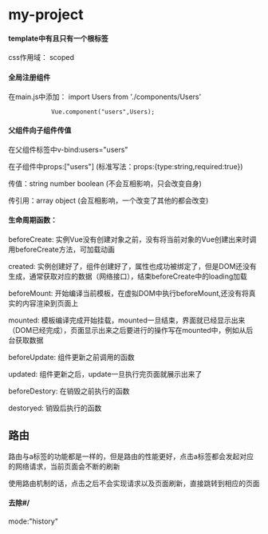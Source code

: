 # my-project

#### template中有且只有一个根标签
css作用域： scoped

#### 全局注册组件 
在main.js中添加： 
                import Users from './components/Users' 

                Vue.component("users",Users); 

#### 父组件向子组件传值
在父组件标签中v-bind:users="users"

在子组件中props:["users"] (标准写法：props:{type:string,required:true})

传值：string number boolean (不会互相影响，只会改变自身)

传引用：array object (会互相影响，一个改变了其他的都会改变)

#### 生命周期函数：
beforeCreate: 实例Vue没有创建对象之前，没有将当前对象的Vue创建出来时调用beforeCreate方法，可加载动画

created: 实例创建好了，组件创建好了，属性也成功被绑定了，但是DOM还没有生成，通常获取对应的数据（网络接口），结束beforeCreate中的loading加载

beforeMount: 开始编译当前模板，在虚拟DOM中执行beforeMount,还没有将真实的内容渲染到页面上

mounted: 模板编译完成开始挂载，mounted一旦结束，界面就已经显示出来（DOM已经完成），页面显示出来之后要进行的操作写在mounted中，例如从后台获取数据

beforeUpdate: 组件更新之前调用的函数

updated: 组件更新之后，update一旦执行完页面就展示出来了

beforeDestory: 在销毁之前执行的函数

destoryed: 销毁后执行的函数

## 路由
路由与a标签的功能都是一样的，但是路由的性能更好，点击a标签都会发起对应的网络请求，当前页面会不断的刷新

使用路由机制的话，点击之后不会实现请求以及页面刷新，直接跳转到相应的页面

#### 去除#/
mode:"history"
